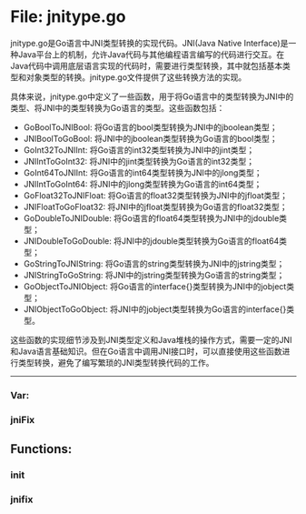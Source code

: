 # File: jnitype.go

jnitype.go是Go语言中JNI类型转换的实现代码。JNI(Java Native Interface)是一种Java平台上的机制，允许Java代码与其他编程语言编写的代码进行交互。在Java代码中调用底层语言实现的代码时，需要进行类型转换，其中就包括基本类型和对象类型的转换。jnitype.go文件提供了这些转换方法的实现。

具体来说，jnitype.go中定义了一些函数，用于将Go语言中的类型转换为JNI中的类型、将JNI中的类型转换为Go语言的类型。这些函数包括：

- GoBoolToJNIBool: 将Go语言的bool类型转换为JNI中的jboolean类型；
- JNIBoolToGoBool: 将JNI中的jboolean类型转换为Go语言的bool类型；
- GoInt32ToJNIInt: 将Go语言的int32类型转换为JNI中的jint类型；
- JNIIntToGoInt32: 将JNI中的jint类型转换为Go语言的int32类型；
- GoInt64ToJNIInt: 将Go语言的int64类型转换为JNI中的jlong类型；
- JNIIntToGoInt64: 将JNI中的jlong类型转换为Go语言的int64类型；
- GoFloat32ToJNIFloat: 将Go语言的float32类型转换为JNI中的jfloat类型；
- JNIFloatToGoFloat32: 将JNI中的jfloat类型转换为Go语言的float32类型；
- GoDoubleToJNIDouble: 将Go语言的float64类型转换为JNI中的jdouble类型；
- JNIDoubleToGoDouble: 将JNI中的jdouble类型转换为Go语言的float64类型；
- GoStringToJNIString: 将Go语言的string类型转换为JNI中的jstring类型；
- JNIStringToGoString: 将JNI中的jstring类型转换为Go语言的string类型；
- GoObjectToJNIObject: 将Go语言的interface{}类型转换为JNI中的jobject类型；
- JNIObjectToGoObject: 将JNI中的jobject类型转换为Go语言的interface{}类型。

这些函数的实现细节涉及到JNI类型定义和Java堆栈的操作方式，需要一定的JNI和Java语言基础知识。但在Go语言中调用JNI接口时，可以直接使用这些函数进行类型转换，避免了编写繁琐的JNI类型转换代码的工作。




---

### Var:

### jniFix





## Functions:

### init





### jnifix





